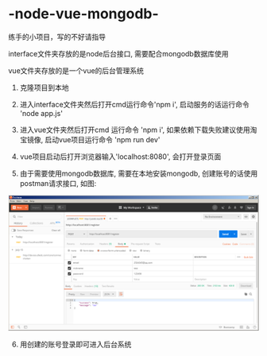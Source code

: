# -node-vue-mongodb-
练手的小项目，写的不好请指导

interface文件夹存放的是node后台接口, 需要配合mongodb数据库使用

vue文件夹存放的是一个vue的后台管理系统

1. 克隆项目到本地

2. 进入interface文件夹然后打开cmd运行命令'npm i', 启动服务的话运行命令 'node app.js'

3. 进入vue文件夹然后打开cmd 运行命令 'npm i', 如果依赖下载失败建议使用淘宝镜像, 启动vue项目运行命令 'npm run dev'

4. vue项目启动后打开浏览器输入'localhost:8080', 会打开登录页面

5. 由于需要使用mongodb数据库, 需要在本地安装mongodb, 创建账号的话使用postman请求接口, 如图:


![Image text](https://raw.githubusercontent.com/chengzhnag/-node-vue-mongodb-/master/img/postman.png)


6. 用创建的账号登录即可进入后台系统





